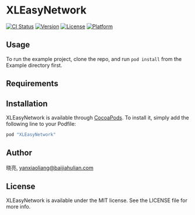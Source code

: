 # XLEasyNetwork

[![CI Status](http://img.shields.io/travis/晓亮/XLEasyNetwork.svg?style=flat)](https://travis-ci.org/晓亮/XLEasyNetwork)
[![Version](https://img.shields.io/cocoapods/v/XLEasyNetwork.svg?style=flat)](http://cocoapods.org/pods/XLEasyNetwork)
[![License](https://img.shields.io/cocoapods/l/XLEasyNetwork.svg?style=flat)](http://cocoapods.org/pods/XLEasyNetwork)
[![Platform](https://img.shields.io/cocoapods/p/XLEasyNetwork.svg?style=flat)](http://cocoapods.org/pods/XLEasyNetwork)

## Usage

To run the example project, clone the repo, and run `pod install` from the Example directory first.

## Requirements

## Installation

XLEasyNetwork is available through [CocoaPods](http://cocoapods.org). To install
it, simply add the following line to your Podfile:

```ruby
pod "XLEasyNetwork"
```

## Author

晓亮, yanxiaoliang@baijiahulian.com

## License

XLEasyNetwork is available under the MIT license. See the LICENSE file for more info.
